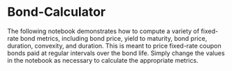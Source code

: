 # Bond-Calculator

The following notebook demonstrates how to compute a variety of fixed-rate bond metrics, including bond price, yield to maturity, bond price, duration, convexity, and duration. This is meant to price fixed-rate coupon bonds paid at regular intervals over the bond life. Simply change the values in the notebook as necessary to calculate the appropriate metrics.

